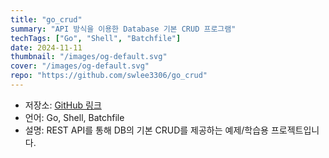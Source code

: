 ```yaml
---
title: "go_crud"
summary: "API 방식을 이용한 Database 기본 CRUD 프로그램"
techTags: ["Go", "Shell", "Batchfile"]
date: 2024-11-11
thumbnail: "/images/og-default.svg"
cover: "/images/og-default.svg"
repo: "https://github.com/swlee3306/go_crud"
---
```


- 저장소: [GitHub 링크](https://github.com/swlee3306/go_crud)
- 언어: Go, Shell, Batchfile
- 설명: REST API를 통해 DB의 기본 CRUD를 제공하는 예제/학습용 프로젝트입니다.
